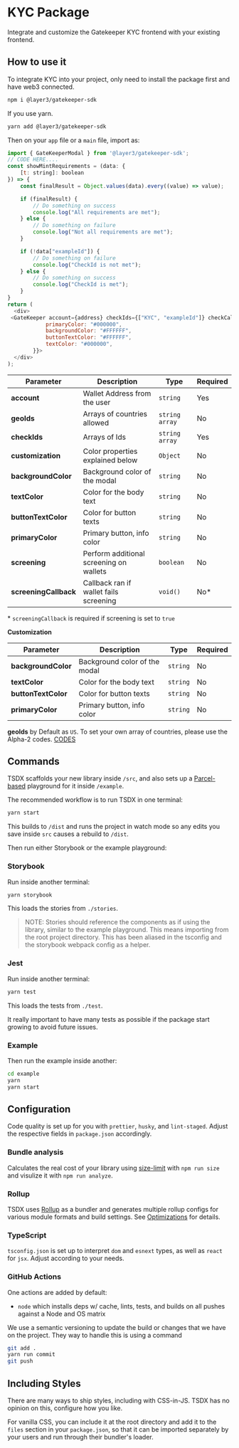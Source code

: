 # KYC Package

Integrate and customize the Gatekeeper KYC frontend with your existing frontend.

## How to use it

To integrate KYC into your project, only need to install the package first and have web3 connected.

```bash
npm i @layer3/gatekeeper-sdk
```

If you use yarn.

```bash
yarn add @layer3/gatekeeper-sdk
```

Then on your `app` file or a `main` file, import as:

```js
import { GateKeeperModal } from '@layer3/gatekeeper-sdk';
// CODE HERE....
const showMintRequirements = (data: {
    [t: string]: boolean
}) => {
    const finalResult = Object.values(data).every((value) => value);

    if (finalResult) {
        // Do something on success
        console.log("All requirements are met");
    } else {
        // Do something on failure
        console.log("Not all requirements are met");
    }

    if (!data["exampleId"]) {
        // Do something on failure
        console.log("CheckId is not met");
    } else {
        // Do something on success
        console.log("CheckId is met");
    }
}
return (
  <div>
 <GateKeeper account={address} checkIds={["KYC", "exampleId"]} checkCallback={showMintRequirements} customization={{
            primaryColor: "#000000",
            backgroundColor: "#FFFFFF",
            buttonTextColor: "#FFFFFF",
            textColor: "#000000",
        }}>
  </div>
);
```

| Parameter             | Description                             | Type           | Required |
| --------------------- | --------------------------------------- | -------------- | -------- |
| **account**           | Wallet Address from the user            | `string`       | Yes      |
| **geoIds**            | Arrays of countries allowed             | `string array` | No       |
| **checkIds**          | Arrays of Ids                           | `string array` | Yes      |
| **customization**     | Color properties explained below        | `Object`       | No       |
| **backgroundColor**   | Background color of the modal           | `string`       | No       |
| **textColor**         | Color for the body text                 | `string`       | No       |
| **buttonTextColor**   | Color for button texts                  | `string`       | No       |
| **primaryColor**      | Primary button, info color              | `string`       | No       |
| **screening**         | Perform additional screening on wallets | `boolean`      | No       |
| **screeningCallback** | Callback ran if wallet fails screening  | `void()`       | No\*     |

\* `screeningCallback` is required if screening is set to `true`

**Customization**

| Parameter           | Description                   | Type     | Required |
| ------------------- | ----------------------------- | -------- | -------- |
| **backgroundColor** | Background color of the modal | `string` | No       |
| **textColor**       | Color for the body text       | `string` | No       |
| **buttonTextColor** | Color for button texts        | `string` | No       |
| **primaryColor**    | Primary button, info color    | `string` | No       |

**geoIds** by Default as `US`. To set your own array of countries, please use the Alpha-2 codes. [CODES](https://www.iban.com/country-codes)

## Commands

TSDX scaffolds your new library inside `/src`, and also sets up a [Parcel-based](https://parceljs.org) playground for it inside `/example`.

The recommended workflow is to run TSDX in one terminal:

```bash
yarn start
```

This builds to `/dist` and runs the project in watch mode so any edits you save inside `src` causes a rebuild to `/dist`.

Then run either Storybook or the example playground:

### Storybook

Run inside another terminal:

```bash
yarn storybook
```

This loads the stories from `./stories`.

> NOTE: Stories should reference the components as if using the library, similar to the example playground. This means importing from the root project directory. This has been aliased in the tsconfig and the storybook webpack config as a helper.

### Jest

Run inside another terminal:

```bash
yarn test
```

This loads the tests from `./test`.

It really important to have many tests as possible if the package start growing to avoid future issues.

### Example

Then run the example inside another:

```bash
cd example
yarn
yarn start
```

## Configuration

Code quality is set up for you with `prettier`, `husky`, and `lint-staged`. Adjust the respective fields in `package.json` accordingly.

### Bundle analysis

Calculates the real cost of your library using [size-limit](https://github.com/ai/size-limit) with `npm run size` and visulize it with `npm run analyze`.

### Rollup

TSDX uses [Rollup](https://rollupjs.org) as a bundler and generates multiple rollup configs for various module formats and build settings. See [Optimizations](#optimizations) for details.

### TypeScript

`tsconfig.json` is set up to interpret `dom` and `esnext` types, as well as `react` for `jsx`. Adjust according to your needs.

### GitHub Actions

One actions are added by default:

- `node` which installs deps w/ cache, lints, tests, and builds on all pushes against a Node and OS matrix

We use a semantic versioning to update the build or changes that we have on the project. They way to handle this is using a command

```bash
git add .
yarn run commit
git push
```

## Including Styles

There are many ways to ship styles, including with CSS-in-JS. TSDX has no opinion on this, configure how you like.

For vanilla CSS, you can include it at the root directory and add it to the `files` section in your `package.json`, so that it can be imported separately by your users and run through their bundler's loader.
